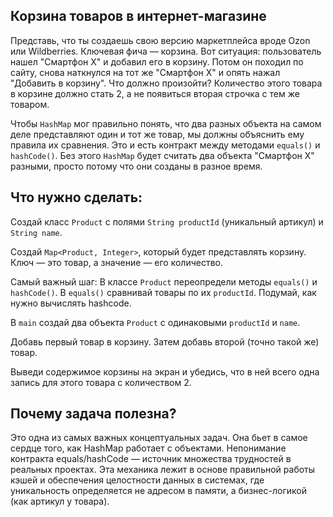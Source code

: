 ## Корзина товаров в интернет-магазине
Представь, что ты создаешь свою версию маркетплейса вроде Ozon или Wildberries. Ключевая фича — корзина. Вот ситуация: пользователь нашел "Смартфон X" и добавил его в корзину. Потом он походил по сайту, снова наткнулся на тот же "Смартфон X" и опять нажал "Добавить в корзину". Что должно произойти? Количество этого товара в корзине должно стать 2, а не появиться вторая строчка с тем же товаром.

Чтобы `HashMap` мог правильно понять, что два разных объекта на самом деле представляют один и тот же товар, мы должны объяснить ему правила их сравнения. Это и есть контракт между методами `equals()` и `hashCode()`. Без этого `HashMap` будет считать два объекта "Смартфон X" разными, просто потому что они созданы в разное время.

## Что нужно сделать:

Создай класс `Product` с полями `String productId` (уникальный артикул) и `String name`.

Создай `Map<Product, Integer>`, который будет представлять корзину. Ключ — это товар, а значение — его количество.

Самый важный шаг: В классе `Product` переопредели методы `equals()` и `hashCode()`. В `equals()` сравнивай товары по их `productId`. Подумай, как нужно вычислять hashcode.

В `main` создай два объекта `Product` с одинаковыми `productId` и `name`.

Добавь первый товар в корзину. Затем добавь второй (точно такой же) товар.

Выведи содержимое корзины на экран и убедись, что в ней всего одна запись для этого товара с количеством 2.

## Почему задача полезна?

Это одна из самых важных концептуальных задач. Она бьет в самое сердце того, как HashMap работает с объектами. Непонимание контракта equals/hashCode — источник множества трудностей в реальных проектах. Эта механика лежит в основе правильной работы кэшей и обеспечения целостности данных в системах, где уникальность определяется не адресом в памяти, а бизнес-логикой (как артикул у товара).